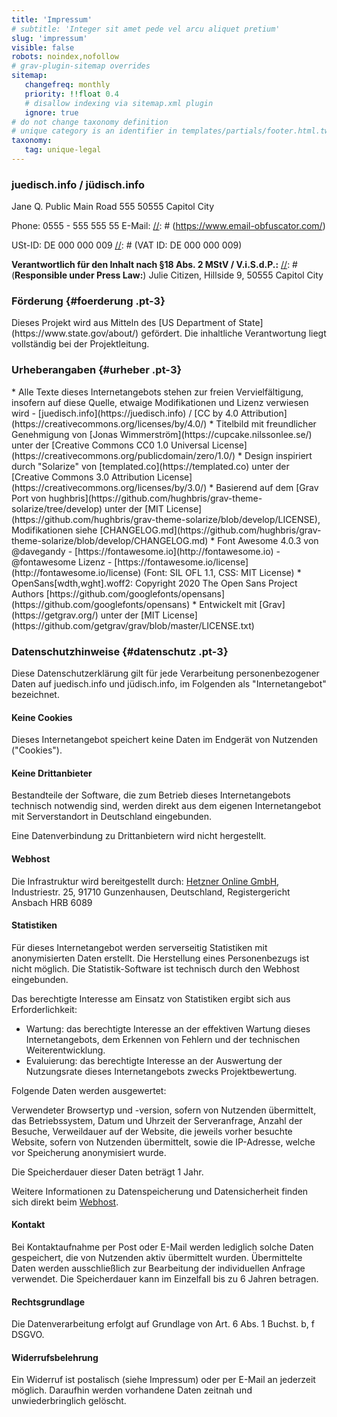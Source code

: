 ```yaml
---
title: 'Impressum'
# subtitle: 'Integer sit amet pede vel arcu aliquet pretium'
slug: 'impressum'
visible: false
robots: noindex,nofollow
# grav-plugin-sitemap overrides
sitemap:
   changefreq: monthly
   priority: !!float 0.4
   # disallow indexing via sitemap.xml plugin
   ignore: true
# do not change taxonomy definition
# unique category is an identifier in templates/partials/footer.html.twig
taxonomy:
   tag: unique-legal
---
```

### juedisch.info / jüdisch.info
<div class="a-color-text" markdown="1">
Jane Q. Public
Main Road 555
50555 Capitol City

Phone: 0555 - 555 555 55
E-Mail: <a href="javascript:location='mailto:\u006b\u006f\u006e\u0074\u0061\u006b\u0074\u0040\u006a\u0075\u0065\u0064\u0069\u0073\u0063\u0068\u002e\u0069\u006e\u0066\u006f';void 0"><script type="text/javascript">document.write('\u006b\u006f\u006e\u0074\u0061\u006b\u0074\u0040\u006a\u0075\u0065\u0064\u0069\u0073\u0063\u0068\u002e\u0069\u006e\u0066\u006f')</script></a>
[//]: # (https://www.email-obfuscator.com/)

USt-ID: DE 000 000 009
[//]: # (VAT ID: DE 000 000 009)

**Verantwortlich für den Inhalt nach §18 Abs. 2 MStV / V.i.S.d.P.:**
[//]: # (**Responsible under Press Law:**)
Julie Citizen, Hillside 9, 50555 Capitol City
</div>

### Förderung {#foerderung .pt-3}
<div class="a-color-text" markdown="1">
Dieses Projekt wird aus Mitteln des [US Department of State](https://www.state.gov/about/) gefördert.
Die inhaltliche Verantwortung liegt vollständig bei der Projektleitung.
</div>

### Urheberangaben {#urheber .pt-3}
[//]: # (Attribution required: Please keep attributions below intact to stay compliant with the licensing agreements and to give back to the community)
<div class="a-color-text" markdown="1">
* Alle Texte dieses Internetangebots stehen zur freien Vervielfältigung, <br>insofern auf diese Quelle, etwaige Modifikationen und Lizenz verwiesen wird - [juedisch.info](https://juedisch.info) / [CC by 4.0 Attribution](https://creativecommons.org/licenses/by/4.0/)
* Titelbild mit freundlicher Genehmigung von [Jonas Wimmerström](https://cupcake.nilssonlee.se/) unter der [Creative Commons CC0 1.0 Universal License](https://creativecommons.org/publicdomain/zero/1.0/)
* Design inspiriert durch "Solarize" von [templated.co](https://templated.co) unter der [Creative Commons 3.0 Attribution License](https://creativecommons.org/licenses/by/3.0/)
* Basierend auf dem [Grav Port von hughbris](https://github.com/hughbris/grav-theme-solarize/tree/develop) unter der [MIT License](https://github.com/hughbris/grav-theme-solarize/blob/develop/LICENSE), Modifikationen siehe [CHANGELOG.md](https://github.com/hughbris/grav-theme-solarize/blob/develop/CHANGELOG.md)
* Font Awesome 4.0.3 von @davegandy - [https://fontawesome.io](http://fontawesome.io) - @fontawesome
Lizenz - [https://fontawesome.io/license](http://fontawesome.io/license) (Font: SIL OFL 1.1, CSS: MIT License)
* OpenSans[wdth,wght].woff2: Copyright 2020 The Open Sans Project Authors [https://github.com/googlefonts/opensans](https://github.com/googlefonts/opensans)
* Entwickelt mit [Grav](https://getgrav.org/) unter der [MIT License](https://github.com/getgrav/grav/blob/master/LICENSE.txt)
</div>

### Datenschutzhinweise {#datenschutz .pt-3}
<div class="a-color-text" markdown="1">
Diese Datenschutzerklärung gilt für jede Verarbeitung personenbezogener Daten auf juedisch.info und jüdisch.info, im Folgenden als "Internetangebot" bezeichnet.

#### Keine Cookies

Dieses Internetangebot speichert keine Daten im Endgerät von Nutzenden ("Cookies").

#### Keine Drittanbieter

Bestandteile der Software, die zum Betrieb dieses Internetangebots technisch notwendig sind, werden direkt aus dem eigenen Internetangebot mit Serverstandort in Deutschland eingebunden.

Eine Datenverbindung zu Drittanbietern wird nicht hergestellt.

#### Webhost

Die Infrastruktur wird bereitgestellt durch:
[Hetzner Online GmbH](https://www.hetzner.com/de/legal/legal-notice), Industriestr. 25, 91710 Gunzenhausen, Deutschland, Registergericht Ansbach HRB 6089

#### Statistiken

Für dieses Internetangebot werden serverseitig Statistiken mit anonymisierten Daten erstellt. Die Herstellung eines Personenbezugs ist nicht möglich. Die Statistik-Software ist technisch durch den Webhost eingebunden.

Das berechtigte Interesse am Einsatz von Statistiken ergibt sich aus Erforderlichkeit:

* Wartung: das berechtigte Interesse an der effektiven Wartung dieses Internetangebots, dem Erkennen von Fehlern und der technischen Weiterentwicklung.
* Evaluierung: das berechtigte Interesse an der Auswertung der Nutzungsrate dieses Internetangebots zwecks Projektbewertung.

Folgende Daten werden ausgewertet:

Verwendeter Browsertyp und -version, sofern von Nutzenden übermittelt, das Betriebssystem, Datum und Uhrzeit der Serveranfrage, Anzahl der Besuche, Verweildauer auf der Website, die jeweils vorher besuchte Website, sofern von Nutzenden übermittelt, sowie die IP-Adresse, welche vor Speicherung anonymisiert wurde.

Die Speicherdauer dieser Daten beträgt 1 Jahr.

Weitere Informationen zu Datenspeicherung und Datensicherheit finden sich direkt beim [Webhost](https://docs.hetzner.com/de/general/general-terms-and-conditions/data-privacy-faq/).

#### Kontakt

Bei Kontaktaufnahme per Post oder E-Mail werden lediglich solche Daten gespeichert, die von Nutzenden aktiv übermittelt wurden. Übermittelte Daten werden ausschließlich zur Bearbeitung der individuellen Anfrage verwendet. Die Speicherdauer kann im Einzelfall bis zu 6 Jahren betragen.

#### Rechtsgrundlage

Die Datenverarbeitung erfolgt auf Grundlage von Art. 6 Abs. 1 Buchst. b, f DSGVO.

#### Widerrufsbelehrung

Ein Widerruf ist postalisch (siehe Impressum) oder per E-Mail an <a href="javascript:location='mailto:\u006b\u006f\u006e\u0074\u0061\u006b\u0074\u0040\u006a\u0075\u0065\u0064\u0069\u0073\u0063\u0068\u002e\u0069\u006e\u0066\u006f';void 0"><script type="text/javascript">document.write('\u006b\u006f\u006e\u0074\u0061\u006b\u0074\u0040\u006a\u0075\u0065\u0064\u0069\u0073\u0063\u0068\u002e\u0069\u006e\u0066\u006f')</script></a> jederzeit möglich. Daraufhin werden vorhandene Daten zeitnah und unwiederbringlich gelöscht.


</div>